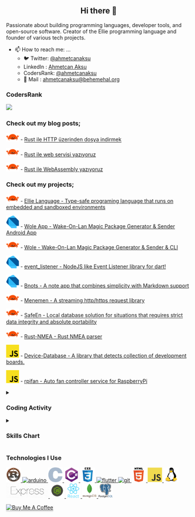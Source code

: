<h2 align="center">Hi there 👋</h2>

Passionate about building programming languages, developer tools, and open-source software. Creator of the Ellie programming language and founder of various tech projects.

- 📫 How to reach me: ...
  - 🐦 Twitter: [@ahmetcanaksu](https://twitter.com/ahmetcanaksu)
  - LinkedIn : [Ahmetcan Aksu](https://www.linkedin.com/in/ahmetcanaksu/)
  - CodersRank: [@ahmetcanaksu](https://profile.codersrank.io/user/ahmetcanaksu)
  - 📨 Mail : ahmetcanaksu@behemehal.org

### CodersRank

<img height="250px" src="https://cr-ss-service.azurewebsites.net/api/ScreenShot?widget=summary&branding=false&username=ahmetcanaksu&badges=3&show-avatar=false&style=--header-bg-color:%23f78166;--border-radius:10px"/>

### Check out my blog posts;

<img src="https://raw.githubusercontent.com/ahmetcanaksu/ahmetcanaksu/main/icons/rust.png" width="35"> - [Rust ile HTTP üzerinden dosya indirmek](https://www.linkedin.com/pulse/rust-ile-http-%25C3%25BCzerinden-dosya-indirmek-ahmetcan-aksu/)

<img src="https://raw.githubusercontent.com/ahmetcanaksu/ahmetcanaksu/main/icons/rust.png" width="35"> - [Rust ile web servisi yazıyoruz](https://www.linkedin.com/pulse/rust-ile-web-servisi-yaz%C4%B1yoruz-ahmetcan-aksu/)

<img src="https://raw.githubusercontent.com/ahmetcanaksu/ahmetcanaksu/main/icons/rust.png" width="35"> - [Rust ile WebAssembly yazıyoruz](https://www.linkedin.com/pulse/rust-ile-webassembly-yaz%25C4%25B1yoruz-ahmetcan-aksu/?trackingId=HYV97J0LS96u8vtsNryQpw%3D%3D)

### Check out my projects;

<img src="https://raw.githubusercontent.com/ahmetcanaksu/ahmetcanaksu/main/icons/rust.png" width="35"> - [Ellie Language - Type-safe programing language that runs on embedded and sandboxed environments](https://github.com/behemehal/Ellie-Language)

<img src="https://raw.githubusercontent.com/ahmetcanaksu/ahmetcanaksu/main/icons/dartlang.png" width="35"> - [Wole App - Wake-On-Lan Magic Package Generator & Sender Android App](https://github.com/behemehal/WoleApp)

<img src="https://raw.githubusercontent.com/ahmetcanaksu/ahmetcanaksu/main/icons/rust.png" width="35"> - [Wole - Wake-On-Lan Magic Package Generator & Sender & CLI](https://github.com/ahmetcanaksu/Wole)

<img src="https://raw.githubusercontent.com/ahmetcanaksu/ahmetcanaksu/main/icons/dartlang.png" width="35"> - [event_listener - NodeJS like Event Listener library for dart!](https://github.com/behemehal/event_listener)

<img src="https://raw.githubusercontent.com/ahmetcanaksu/ahmetcanaksu/main/icons/dartlang.png" width="35"> - [Bnots - A note app that combines simplicity with Markdown support](https://github.com/behemehal/Bnots)

<img src="https://raw.githubusercontent.com/ahmetcanaksu/ahmetcanaksu/main/icons/rust.png" width="35"> - [Menemen - A streaming http/https request library](https://github.com/behemehal/Menemen)

<img src="https://raw.githubusercontent.com/ahmetcanaksu/ahmetcanaksu/main/icons/rust.png" width="35"> - [SafeEn - Local database solution for situations that requires strict data integrity and absolute portability](https://github.com/behemehal/SafeEn)

<img src="https://raw.githubusercontent.com/ahmetcanaksu/ahmetcanaksu/main/icons/rust.png" width="35"> - [Rust-NMEA - Rust NMEA parser](https://github.com/ahmetcanaksu/Rust-NMEA)

<img src="https://raw.githubusercontent.com/ahmetcanaksu/ahmetcanaksu/main/icons/js.png" width="35"> - [Device-Database - A library that detects collection of development boards.](https://github.com/ahmetcanaksu/Device-Database)

<img src="https://raw.githubusercontent.com/ahmetcanaksu/ahmetcanaksu/main/icons/js.png" width="35"> - [rpifan - Auto fan controller service for RaspberryPi ](https://github.com/ahmetcanaksu/rpifan)

<details>
  <summary><h3>Coding Activity</h3></summary>
  <br/>
  <img width="500px" src="https://wakatime.com/share/@ahmetcanaksu/0c710312-0d3a-460e-98e4-60d4ab2a6db2.png" />
</details>

<details>
  <summary><h3>Skills Chart</h3></summary>
  <br/>
  <img height="400px" src="https://cr-skills-chart-widget.azurewebsites.net/api/api?username=ahmetcanaksu&width=700"/>
</details>

### Technologies I Use

<p align="left">
  <a href="https://www.rust-lang.org" target="_blank" rel="noreferrer">
    <img
      src="https://raw.githubusercontent.com/ahmetcanaksu/ahmetcanaksu/main/icons/rust_logo.png"
      alt="rust"
      width="40"
      height="40"
    />
  </a>
  <a href="https://www.arduino.cc/" target="_blank" rel="noreferrer">
    <img
      src="https://cdn.worldvectorlogo.com/logos/arduino-1.svg"
      alt="arduino"
      width="40"
      height="40"
    />
  </a>
  <a href="https://www.cprogramming.com/" target="_blank" rel="noreferrer">
    <img
      src="https://raw.githubusercontent.com/devicons/devicon/master/icons/c/c-original.svg"
      alt="c"
      width="40"
      height="40"
    />
  </a>
  <a href="https://www.w3schools.com/cs/" target="_blank" rel="noreferrer">
    <img
      src="https://raw.githubusercontent.com/devicons/devicon/master/icons/csharp/csharp-original.svg"
      alt="csharp"
      width="40"
      height="40"
    />
  </a>
  <a href="https://www.w3schools.com/css/" target="_blank" rel="noreferrer">
    <img
      src="https://raw.githubusercontent.com/devicons/devicon/master/icons/css3/css3-original-wordmark.svg"
      alt="css3"
      width="40"
      height="40"
    />
  </a>
  <a href="https://flutter.dev" target="_blank" rel="noreferrer">
    <img
      src="https://www.vectorlogo.zone/logos/flutterio/flutterio-icon.svg"
      alt="flutter"
      width="40"
      height="40"
    />
  </a>
  <a href="https://git-scm.com/" target="_blank" rel="noreferrer">
    <img
      src="https://www.vectorlogo.zone/logos/git-scm/git-scm-icon.svg"
      alt="git"
      width="40"
      height="40"
    />
  </a>
  <a href="https://www.w3.org/html/" target="_blank" rel="noreferrer">
    <img
      src="https://raw.githubusercontent.com/devicons/devicon/master/icons/html5/html5-original-wordmark.svg"
      alt="html5"
      width="40"
      height="40"
    />
  </a>
  <a
    href="https://developer.mozilla.org/en-US/docs/Web/JavaScript"
    target="_blank"
    rel="noreferrer"
  >
    <img
      src="https://raw.githubusercontent.com/devicons/devicon/master/icons/javascript/javascript-original.svg"
      alt="javascript"
      width="40"
      height="40"
    />
  </a>
  <a href="https://www.linux.org/" target="_blank" rel="noreferrer">
    <img
      src="https://raw.githubusercontent.com/devicons/devicon/master/icons/linux/linux-original.svg"
      alt="linux"
      width="40"
      height="40"
    />
  </a>
  <a href="https://expressjs.com/" target="_blank" rel="noreferrer">
    <img
      src="https://raw.githubusercontent.com/ahmetcanaksu/ahmetcanaksu/main/icons/express_logo.png"
      alt="expressjs"
      width="115"
      height="40"
    />
  </a>
  <a href="https://nodejs.org" target="_blank" rel="noreferrer">
    <img
      src="https://raw.githubusercontent.com/ahmetcanaksu/ahmetcanaksu/main/icons/node_logo.png"
      alt="nodejs"
      width="40"
      height="40"
    />
  </a>
  <a href="https://reactjs.org/" target="_blank" rel="noreferrer">
    <img
      src="https://raw.githubusercontent.com/devicons/devicon/master/icons/react/react-original-wordmark.svg"
      alt="react"
      width="40"
      height="40"
    />
  </a>
   <a href="https://www.mongodb.com/" target="_blank" rel="noreferrer">
    <img
      src="https://raw.githubusercontent.com/devicons/devicon/master/icons/mongodb/mongodb-original-wordmark.svg"
      alt="mongo"
      height="40"
      width="40"
    />
  </a>
  </a>
   <a href="https://www.postgresql.org/" target="_blank" rel="noreferrer">
    <img
      src="https://raw.githubusercontent.com/devicons/devicon/master/icons/postgresql/postgresql-original-wordmark.svg"
      alt="mongo"
      height="40"
      width="40"
    />
  </a>
</p>

<a href="https://www.buymeacoffee.com/ahmetcanaksu" target="_blank"><img src="https://www.buymeacoffee.com/assets/img/custom_images/orange_img.png" alt="Buy Me A Coffee" style="height: 41px !important;width: 174px !important;box-shadow: 0px 3px 2px 0px rgba(190, 190, 190, 0.5) !important;-webkit-box-shadow: 0px 3px 2px 0px rgba(190, 190, 190, 0.5) !important;" ></a>

